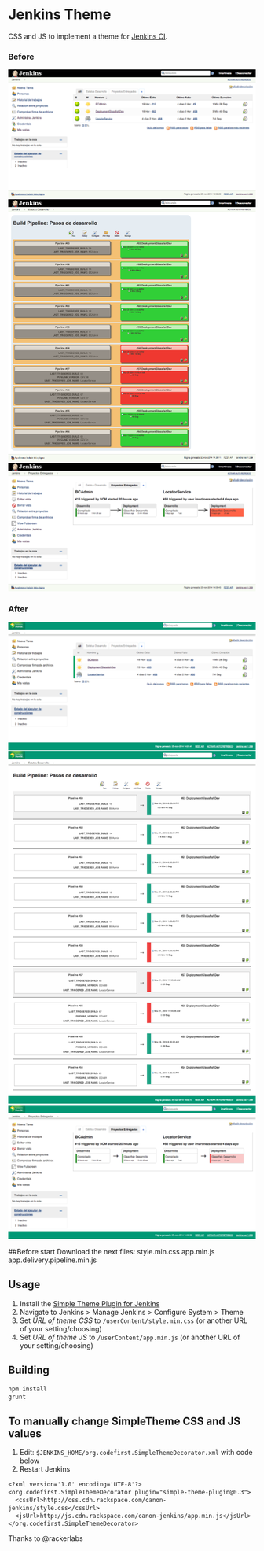 # Jenkins Theme

CSS and JS to implement a theme for [Jenkins CI](http://jenkins-ci.org/).

### Before

![Before](JenkinsBefore.png "Before")
![Before](JenkinsBefore2.png "Before")
![Before](JenkinsBefore3.png "Before")

### After

![After](JenkinsAfter.png "After")
![After](JenkinsAfter2.png "After")
![After](JenkinsAfter3.png "After")

##Before start
Download the next files:
style.min.css
app.min.js
app.delivery.pipeline.min.js

## Usage

1. Install the [Simple Theme Plugin for Jenkins](https://wiki.jenkins-ci.org/display/JENKINS/Simple+Theme+Plugin)
2. Navigate to Jenkins > Manage Jenkins > Configure System > Theme
3. Set _URL of theme CSS_ to `/userContent/style.min.css` (or another URL of your setting/choosing)
4. Set _URL of theme JS_ to `/userContent/app.min.js` (or another URL of your setting/choosing)

## Building

```
npm install
grunt
```

## To manually change SimpleTheme CSS and JS values

1. Edit: `$JENKINS_HOME/org.codefirst.SimpleThemeDecorator.xml` with code below
2. Restart Jenkins

```
<?xml version='1.0' encoding='UTF-8'?>
<org.codefirst.SimpleThemeDecorator plugin="simple-theme-plugin@0.3">
  <cssUrl>http://css.cdn.rackspace.com/canon-jenkins/style.css</cssUrl>
  <jsUrl>http://js.cdn.rackspace.com/canon-jenkins/app.min.js</jsUrl>
</org.codefirst.SimpleThemeDecorator>
```

Thanks to @rackerlabs

